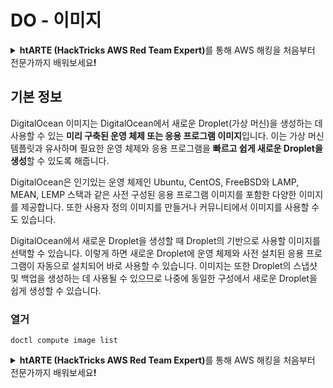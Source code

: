 # DO - 이미지

<details>

<summary><strong>htARTE (HackTricks AWS Red Team Expert)</strong>를 통해 AWS 해킹을 처음부터 전문가까지 배워보세요<strong>!</strong></summary>

HackTricks를 지원하는 다른 방법:

* **회사를 HackTricks에서 광고하거나 HackTricks를 PDF로 다운로드**하려면 [**SUBSCRIPTION PLANS**](https://github.com/sponsors/carlospolop)를 확인하세요!
* [**공식 PEASS & HackTricks 스웨그**](https://peass.creator-spring.com)를 얻으세요.
* [**The PEASS Family**](https://opensea.io/collection/the-peass-family)를 발견하세요. 독점적인 [**NFTs**](https://opensea.io/collection/the-peass-family) 컬렉션입니다.
* 💬 [**Discord 그룹**](https://discord.gg/hRep4RUj7f) 또는 [**텔레그램 그룹**](https://t.me/peass)에 **참여**하거나 **Twitter** 🐦 [**@hacktricks_live**](https://twitter.com/hacktricks_live)**를** **팔로우**하세요.
* **Hacking 트릭을 공유하려면** [**HackTricks**](https://github.com/carlospolop/hacktricks) 및 [**HackTricks Cloud**](https://github.com/carlospolop/hacktricks-cloud) github 저장소에 PR을 제출하세요.

</details>

## 기본 정보

DigitalOcean 이미지는 DigitalOcean에서 새로운 Droplet(가상 머신)을 생성하는 데 사용할 수 있는 **미리 구축된 운영 체제 또는 응용 프로그램 이미지**입니다. 이는 가상 머신 템플릿과 유사하며 필요한 운영 체제와 응용 프로그램을 **빠르고 쉽게 새로운 Droplet을 생성**할 수 있도록 해줍니다.

DigitalOcean은 인기있는 운영 체제인 Ubuntu, CentOS, FreeBSD와 LAMP, MEAN, LEMP 스택과 같은 사전 구성된 응용 프로그램 이미지를 포함한 다양한 이미지를 제공합니다. 또한 사용자 정의 이미지를 만들거나 커뮤니티에서 이미지를 사용할 수도 있습니다.

DigitalOcean에서 새로운 Droplet을 생성할 때 Droplet의 기반으로 사용할 이미지를 선택할 수 있습니다. 이렇게 하면 새로운 Droplet에 운영 체제와 사전 설치된 응용 프로그램이 자동으로 설치되어 바로 사용할 수 있습니다. 이미지는 또한 Droplet의 스냅샷 및 백업을 생성하는 데 사용될 수 있으므로 나중에 동일한 구성에서 새로운 Droplet을 쉽게 생성할 수 있습니다.

### 열거
```
doctl compute image list
```
<details>

<summary><strong>htARTE (HackTricks AWS Red Team Expert)</strong>를 통해 AWS 해킹을 처음부터 전문가까지 배워보세요<strong>!</strong></summary>

HackTricks를 지원하는 다른 방법:

* **회사를 HackTricks에서 광고하거나 HackTricks를 PDF로 다운로드**하려면 [**SUBSCRIPTION PLANS**](https://github.com/sponsors/carlospolop)를 확인하세요!
* [**공식 PEASS & HackTricks 스웨그**](https://peass.creator-spring.com)를 얻으세요.
* [**The PEASS Family**](https://opensea.io/collection/the-peass-family)를 발견하세요. 독점적인 [**NFTs**](https://opensea.io/collection/the-peass-family) 컬렉션입니다.
* 💬 [**Discord 그룹**](https://discord.gg/hRep4RUj7f) 또는 [**텔레그램 그룹**](https://t.me/peass)에 **참여**하거나 **Twitter** 🐦 [**@hacktricks_live**](https://twitter.com/hacktricks_live)를 **팔로우**하세요.
* **Hacking 트릭을 공유하려면** [**HackTricks**](https://github.com/carlospolop/hacktricks) 및 [**HackTricks Cloud**](https://github.com/carlospolop/hacktricks-cloud) github 저장소에 PR을 제출하세요.

</details>
